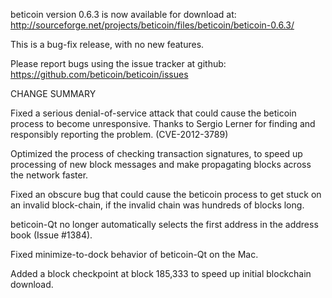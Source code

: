 beticoin version 0.6.3 is now available for download at:
  http://sourceforge.net/projects/beticoin/files/beticoin/beticoin-0.6.3/

This is a bug-fix release, with no new features.

Please report bugs using the issue tracker at github:
  https://github.com/beticoin/beticoin/issues

CHANGE SUMMARY

Fixed a serious denial-of-service attack that could cause the
beticoin process to become unresponsive. Thanks to Sergio Lerner
for finding and responsibly reporting the problem. (CVE-2012-3789)

Optimized the process of checking transaction signatures, to
speed up processing of new block messages and make propagating
blocks across the network faster.

Fixed an obscure bug that could cause the beticoin process to get
stuck on an invalid block-chain, if the invalid chain was
hundreds of blocks long.

beticoin-Qt no longer automatically selects the first address
in the address book (Issue #1384).

Fixed minimize-to-dock behavior of beticoin-Qt on the Mac.

Added a block checkpoint at block 185,333 to speed up initial
blockchain download.
